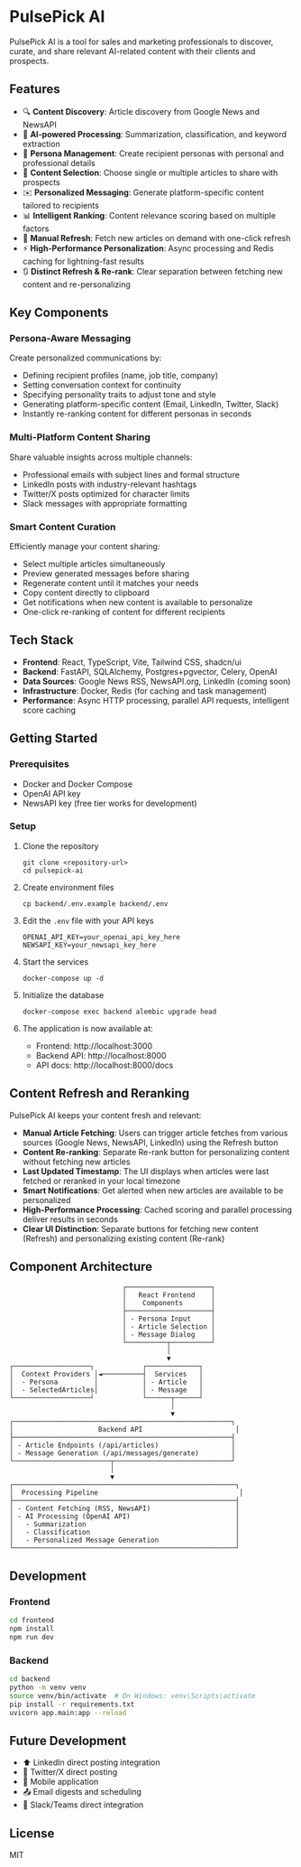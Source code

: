 # PulsePick AI

PulsePick AI is a tool for sales and marketing professionals to discover, curate, and share relevant AI-related content with their clients and prospects.

## Features

- 🔍 **Content Discovery**: Article discovery from Google News and NewsAPI
- 🧠 **AI-powered Processing**: Summarization, classification, and keyword extraction
- 👤 **Persona Management**: Create recipient personas with personal and professional details
- 🔎 **Content Selection**: Choose single or multiple articles to share with prospects
- ✉️ **Personalized Messaging**: Generate platform-specific content tailored to recipients
- 📊 **Intelligent Ranking**: Content relevance scoring based on multiple factors
- 🔄 **Manual Refresh**: Fetch new articles on demand with one-click refresh
- ⚡ **High-Performance Personalization**: Async processing and Redis caching for lightning-fast results
- 🔃 **Distinct Refresh & Re-rank**: Clear separation between fetching new content and re-personalizing

## Key Components

### Persona-Aware Messaging

Create personalized communications by:

- Defining recipient profiles (name, job title, company)
- Setting conversation context for continuity
- Specifying personality traits to adjust tone and style
- Generating platform-specific content (Email, LinkedIn, Twitter, Slack)
- Instantly re-ranking content for different personas in seconds

### Multi-Platform Content Sharing

Share valuable insights across multiple channels:

- Professional emails with subject lines and formal structure
- LinkedIn posts with industry-relevant hashtags
- Twitter/X posts optimized for character limits
- Slack messages with appropriate formatting

### Smart Content Curation

Efficiently manage your content sharing:

- Select multiple articles simultaneously
- Preview generated messages before sharing
- Regenerate content until it matches your needs
- Copy content directly to clipboard
- Get notifications when new content is available to personalize
- One-click re-ranking of content for different recipients

## Tech Stack

- **Frontend**: React, TypeScript, Vite, Tailwind CSS, shadcn/ui
- **Backend**: FastAPI, SQLAlchemy, Postgres+pgvector, Celery, OpenAI
- **Data Sources**: Google News RSS, NewsAPI.org, LinkedIn (coming soon)
- **Infrastructure**: Docker, Redis (for caching and task management)
- **Performance**: Async HTTP processing, parallel API requests, intelligent score caching

## Getting Started

### Prerequisites

- Docker and Docker Compose
- OpenAI API key
- NewsAPI key (free tier works for development)

### Setup

1. Clone the repository

   ```
   git clone <repository-url>
   cd pulsepick-ai
   ```

2. Create environment files

   ```
   cp backend/.env.example backend/.env
   ```

3. Edit the `.env` file with your API keys

   ```
   OPENAI_API_KEY=your_openai_api_key_here
   NEWSAPI_KEY=your_newsapi_key_here
   ```

4. Start the services

   ```
   docker-compose up -d
   ```

5. Initialize the database

   ```
   docker-compose exec backend alembic upgrade head
   ```

6. The application is now available at:

   - Frontend: http://localhost:3000
   - Backend API: http://localhost:8000
   - API docs: http://localhost:8000/docs

## Content Refresh and Reranking

PulsePick AI keeps your content fresh and relevant:

- **Manual Article Fetching**: Users can trigger article fetches from various sources (Google News, NewsAPI, LinkedIn) using the Refresh button
- **Content Re-ranking**: Separate Re-rank button for personalizing content without fetching new articles
- **Last Updated Timestamp**: The UI displays when articles were last fetched or reranked in your local timezone
- **Smart Notifications**: Get alerted when new articles are available to be personalized
- **High-Performance Processing**: Cached scoring and parallel processing deliver results in seconds
- **Clear UI Distinction**: Separate buttons for fetching new content (Refresh) and personalizing existing content (Re-rank)

## Component Architecture

```
                            ┌─────────────────────┐
                            │   React Frontend    │
                            │    Components       │
                            ├─────────────────────┤
                            │ - Persona Input     │
                            │ - Article Selection │
                            │ - Message Dialog    │
                            └──────────┬──────────┘
                                       │
                                       ▼
┌───────────────────┐            ┌─────────────┐
│  Context Providers │◄──────────┤  Services   │
│  - Persona         │           │ - Article   │
│  - SelectedArticles│           │ - Message   │
└───────────────────┘            └──────┬──────┘
                                        │
                                        ▼
┌──────────────────────────────────────────────────────┐
│                     Backend API                       │
├──────────────────────────────────────────────────────┤
│ - Article Endpoints (/api/articles)                  │
│ - Message Generation (/api/messages/generate)        │
└────────────────────────┬─────────────────────────────┘
                         │
                         ▼
┌───────────────────────────────────────────────────────┐
│  Processing Pipeline                                   │
├───────────────────────────────────────────────────────┤
│ - Content Fetching (RSS, NewsAPI)                     │
│ - AI Processing (OpenAI API)                          │
│   - Summarization                                     │
│   - Classification                                    │
│   - Personalized Message Generation                   │
└───────────────────────────────────────────────────────┘
```

## Development

### Frontend

```bash
cd frontend
npm install
npm run dev
```

### Backend

```bash
cd backend
python -m venv venv
source venv/bin/activate  # On Windows: venv\Scripts\activate
pip install -r requirements.txt
uvicorn app.main:app --reload
```

## Future Development

- ⬆️ LinkedIn direct posting integration
- 📣 Twitter/X direct posting
- 📱 Mobile application
- 📤 Email digests and scheduling
- 🔗 Slack/Teams direct integration

## License

MIT
